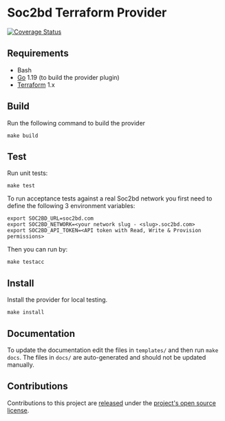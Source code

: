 # Soc2bd Terraform Provider

[![Coverage Status](https://coveralls.io/repos/github/bangladesh-data/terraform-provider-soc2bd/badge.svg?branch=main&t=rqgifB)](https://coveralls.io/github/bangladesh-data/terraform-provider-soc2bd?branch=main)

## Requirements

- Bash
- [Go](https://golang.org/doc/install) 1.19 (to build the provider plugin)
- [Terraform](https://www.terraform.io/downloads.html) 1.x

## Build

Run the following command to build the provider

```shell
make build
```

## Test

Run unit tests:

```shell
make test
```

To run acceptance tests against a real Soc2bd network you first need to define the following 3 environment variables:

```shell
export SOC2BD_URL=soc2bd.com
export SOC2BD_NETWORK=<your network slug - <slug>.soc2bd.com>
export SOC2BD_API_TOKEN=<API token with Read, Write & Provision permissions>
```

Then you can run by:

```shell
make testacc
```

## Install

Install the provider for local testing.

```shell
make install
```

## Documentation

To update the documentation edit the files in `templates/` and then run `make docs`. The files in `docs/` are auto-generated and should not be updated manually.

## Contributions

Contributions to this project are [released](https://help.github.com/articles/github-terms-of-service/#6-contributions-under-repository-license) under the [project's open source license](LICENSE).
